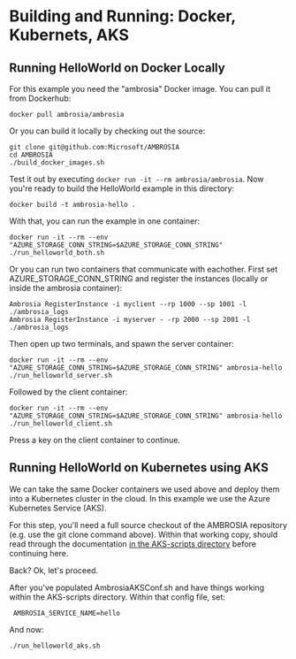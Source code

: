 
Building and Running: Docker, Kubernets, AKS
============================================


Running HelloWorld on Docker Locally
------------------------------------

For this example you need the "ambrosia" Docker image.  You can pull
it from Dockerhub:

	docker pull ambrosia/ambrosia

Or you can build it locally by checking out the source:

    git clone git@github.com:Microsoft/AMBROSIA
    cd AMBROSIA
    ./build_docker_images.sh

Test it out by executing `docker run -it --rm ambrosia/ambrosia`.  Now
you're ready to build the HelloWorld example in this directory:

    docker build -t ambrosia-hello . 

With that, you can run the example in one container:

    docker run -it --rm --env "AZURE_STORAGE_CONN_STRING=$AZURE_STORAGE_CONN_STRING" ./run_helloworld_both.sh

Or you can run two containers that communicate with eachother.  First
set AZURE_STORAGE_CONN_STRING and register the instances (locally or
inside the ambrosia container):

    Ambrosia RegisterInstance -i myclient --rp 1000 --sp 1001 -l ./ambrosia_logs
    Ambrosia RegisterInstance -i myserver - -rp 2000 --sp 2001 -l ./ambrosia_logs

Then open up two terminals, and spawn the server container:

    docker run -it --rm --env "AZURE_STORAGE_CONN_STRING=$AZURE_STORAGE_CONN_STRING" ambrosia-hello ./run_helloworld_server.sh

Followed by the client container:

    docker run -it --rm --env "AZURE_STORAGE_CONN_STRING=$AZURE_STORAGE_CONN_STRING" ambrosia-hello ./run_helloworld_client.sh

Press a key on the client container to continue.


Running HelloWorld on Kubernetes using AKS
------------------------------------------

We can take the same Docker containers we used above and deploy them
into a Kubernetes cluster in the cloud.  In this example we use the
Azure Kubernetes Service (AKS).  

For this step, you'll need a full source checkout of the AMBROSIA
repository (e.g. use the git clone command above).  Within that
working copy, should read through the documentation [in the
AKS-scripts directory](../../AKS-scripts) before continuing here.

Back? Ok, let's proceed.

After you've populated AmbrosiaAKSConf.sh and have things working
within the AKS-scripts directory.  Within that config file, set:

     AMBROSIA_SERVICE_NAME=hello

And now:

    ./run_helloworld_aks.sh

